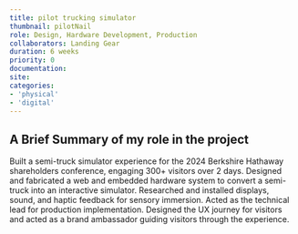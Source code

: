 ```yaml
---
title: pilot trucking simulator
thumbnail: pilotNail
role: Design, Hardware Development, Production
collaborators: Landing Gear
duration: 6 weeks
priority: 0
documentation:
site:
categories:
- 'physical'
- 'digital'
---
```


<script>
    import ImageGrid from '$lib/components/article/ImageGrid.svelte'
    import ColumnGrid from '$lib/components/article/ColumnGrid.svelte'
    import YoutubeEmbed from '$lib/components/article/YoutubeEmbed.svelte'

    const p = 'pilot/'
    const demo = "HCxdYT4lEYw"
    const hooks = [p + 'steering', p + 'throttle', p + 'brake', p + 'dashboard']
</script>

## A Brief Summary of my role in the project

Built a semi-truck simulator experience for the 2024 Berkshire Hathaway shareholders conference, engaging 300+ visitors over 2 days. Designed and fabricated a web and embedded hardware system to convert a semi-truck into an interactive simulator. Researched and installed displays, sound, and haptic feedback for sensory immersion. Acted as the technical lead for production implementation. Designed the UX journey for visitors and acted as a brand ambassador guiding visitors through the experience.

<YoutubeEmbed url={demo} />